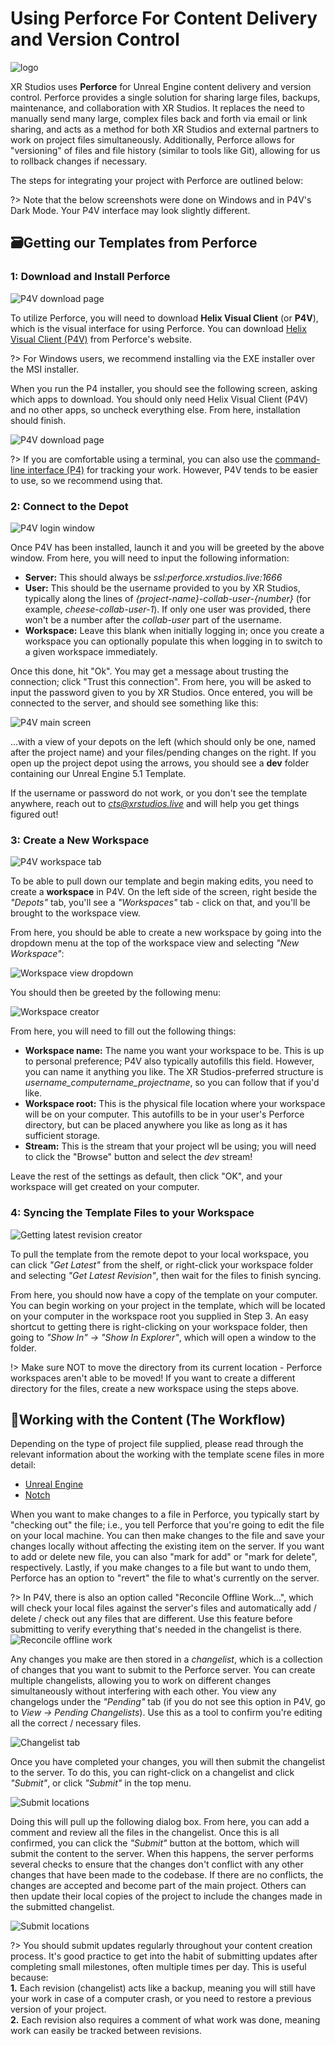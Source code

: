 # Using Perforce For Content Delivery and Version Control

![logo](../../img/p4v/flowchart.png)

XR Studios uses **Perforce** for Unreal Engine content delivery and version control. Perforce provides a single solution for sharing large files, backups, maintenance, and collaboration with XR Studios. It replaces the need to manually send many large, complex files back and forth via email or link sharing, and acts as a method for both XR Studios and external partners to work on project files simultaneously. Additionally, Perforce allows for "versioning" of files and file history (similar to tools like Git), allowing for us to rollback changes if necessary.

The steps for integrating your project with Perforce are outlined below:

?> Note that the below screenshots were done on Windows and in P4V's Dark Mode. Your P4V interface may look slightly different.

## 🗃️Getting our Templates from Perforce

### 1: Download and Install Perforce

![P4V download page](../../img/p4v/step1a.png ':size=50%')

To utilize Perforce, you will need to download **Helix Visual Client** (or **P4V**), which is the visual interface for using Perforce. You can download [Helix Visual Client (P4V)](https://www.perforce.com/downloads/helix-visual-client-p4v) from Perforce's website.

?> For Windows users, we recommend installing via the EXE installer over the MSI installer.

When you run the P4 installer, you should see the following screen, asking which apps to download. You should only need Helix Visual Client (P4V) and no other apps, so uncheck everything else. From here, installation should finish.

![P4V download page](../../img/p4v/step1b.png ':size=50%')

?> If you are comfortable using a terminal, you can also use the [command-line interface (P4)](https://www.perforce.com/downloads/helix-command-line-client-p4) for tracking your work. However, P4V tends to be easier to use, so we recommend using that.

### 2: Connect to the Depot

![P4V login window](../../img/p4v/step2a.png ':size=50%')

Once P4V has been installed, launch it and you will be greeted by the above window. From here, you will need to input the following information:

-   **Server:** This should always be _ssl:perforce.xrstudios.live:1666_
-   **User:** This should be the username provided to you by XR Studios, typically along the lines of _{project-name}-collab-user-{number}_ (for example, _cheese-collab-user-1_). If only one user was provided, there won't be a number after the _collab-user_ part of the username.
-   **Workspace:** Leave this blank when initially logging in; once you create a workspace you can optionally populate this when logging in to switch to a given workspace immediately.

Once this done, hit "Ok". You may get a message about trusting the connection; click "Trust this connection". From here, you will be asked to input the password given to you by XR Studios. Once entered, you will be connected to the server, and should see something like this:

![P4V main screen](../../img/p4v/step2b.png ':size=50%')

...with a view of your depots on the left (which should only be one, named after the project name) and your files/pending changes on the right. If you open up the project depot using the arrows, you should see a **dev** folder containing our Unreal Engine 5.1 Template.

If the username or password do not work, or you don't see the template anywhere, reach out to *cts@xrstudios.live* and will help you get things figured out!

### 3: Create a New Workspace

![P4V workspace tab](../../img/p4v/step3a.png ':size=50%')

To be able to pull down our template and begin making edits, you need to create a **workspace** in P4V. On the left side of the screen, right beside the _"Depots"_ tab, you'll see a _"Workspaces"_ tab - click on that, and you'll be brought to the workspace view.

From here, you should be able to create a new workspace by going into the dropdown menu at the top of the workspace view and selecting _"New Workspace"_:

![Workspace view dropdown](../../img/p4v/step3b.png ':size=30%')

You should then be greeted by the following menu:

![Workspace creator](../../img/p4v/step3c.png ':size=50%')

From here, you will need to fill out the following things:

-   **Workspace name:** The name you want your workspace to be. This is up to personal preference; P4V also typically autofills this field. However, you can name it anything you like. The XR Studios-preferred structure is _username_computername_projectname_, so you can follow that if you'd like.
-   **Workspace root:** This is the physical file location where your workspace will be on your computer. This autofills to be in your user's Perforce directory, but can be placed anywhere you like as long as it has sufficient storage.
-   **Stream:** This is the stream that your project wll be using; you will need to click the "Browse" button and select the _dev_ stream!

Leave the rest of the settings as default, then click "OK", and your workspace will get created on your computer.

### 4: Syncing the Template Files to your Workspace

![Getting latest revision creator](../../img/p4v/step4.png ':size=50%')

To pull the template from the remote depot to your local workspace, you can click _"Get Latest"_ from the shelf, or right-click your workspace folder and selecting _"Get Latest Revision"_, then wait for the files to finish syncing.

From here, you should now have a copy of the template on your computer. You can begin working on your project in the template, which will be located on your computer in the workspace root you supplied in Step 3. An easy shortcut to getting there is right-clicking on your workspace folder, then going to _"Show In" → "Show In Explorer"_, which will open a window to the folder.

!> Make sure NOT to move the directory from its current location - Perforce workspaces aren't able to be moved! If you want to create a different directory for the files, create a new workspace using the steps above.

## 📝Working with the Content (The Workflow)

Depending on the type of project file supplied, please read through the relevant information about the working with the template scene files in more detail:

-   [Unreal Engine](docs/content/unreal.md)
-   [Notch](docs/content/notch)

When you want to make changes to a file in Perforce, you typically start by "checking out" the file; i.e., you tell Perforce that you're going to edit the file on your local machine. You can then make changes to the file and save your changes locally without affecting the existing item on the server. If you want to add or delete new file, you can also "mark for add" or "mark for delete", respectively. Lastly, if you make changes to a file but want to undo them, Perforce has an option to "revert" the file to what's currently on the server.

?> In P4V, there is also an option called "Reconcile Offline Work...", which will check your local files against the server's files and automatically add / delete / check out any files that are different. Use this feature before submitting to verify everything that's needed in the changelist is there. <br> ![Reconcile offline work](../../img/p4v/reconcile.png ':size=50%')

Any changes you make are then stored in a _changelist_, which is a collection of changes that you want to submit to the Perforce server. You can create multiple changelists, allowing you to work on different changes simultaneously without interfering with each other. You view any changelogs under the _"Pending"_ tab (if you do not see this option in P4V, go to _View → Pending Changelists_). Use this as a tool to confirm you're editing all the correct / necessary files.

![Changelist tab](../../img/p4v/changelist.png ':size=100%')

Once you have completed your changes, you will then submit the changelist to the server. To do this, you can right-click on a changelist and click _"Submit"_, or click _"Submit"_ in the top menu.

![Submit locations](../../img/p4v/submit.png ':size=100%')

Doing this will pull up the following dialog box. From here, you can add a comment and review all the files in the changelist. Once this is all confirmed, you can click the _"Submit"_ button at the bottom, which will submit the content to the server. When this happens, the server performs several checks to ensure that the changes don't conflict with any other changes that have been made to the codebase. If there are no conflicts, the changes are accepted and become part of the main project. Others can then update their local copies of the project to include the changes made in the submitted changelist.

![Submit locations](../../img/p4v/submit-changelist.png ':size=50%')

?> You should submit updates regularly throughout your content creation process. It's good practice to get into the habit of submitting updates after completing small milestones, often multiple times per day. This is useful because:<br>**1.** Each revision (changelist) acts like a backup, meaning you will still have your work in case of a computer crash, or you need to restore a previous version of your project.<br>**2.** Each revision also requires a comment of what work was done, meaning work can easily be tracked between revisions.
